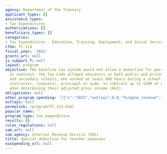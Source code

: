 ```yaml
---
agency: Department of the Treasury
applicant_types: []
assistance_types:
- Tax Expenditures
authorizations: []
beneficiary_types: []
categories:
- Tax Expenditures - Education, Training, Employment, and Social Services
cfda: TC.114
fiscal_year: '2022'
grants_url: null
is_subpart_f: null
layout: program
objective: The baseline tax system would not allow a deduction for personal expenditures.
  In contrast, the Tax Code allowed educators in both public and private elementary
  and secondary schools, who worked at least 900 hours during a school year as a teacher,
  instructor, counselor, principal or aide, to subtract up to $300 of qualified expenses
  when determining their adjusted gross income (AGI).
obligations: null
other_program_spending: '[{"x":"2022","outlays":0.0,"forgone_revenue":180000000.0},{"x":"2023","outlays":0.0,"forgone_revenue":160000000.0},{"x":"2024","outlays":0.0,"forgone_revenue":160000000.0}]'
outlays: null
permalink: /program/TC.114.html
popular_name: ''
program_type: tax_expenditure
results: []
rules_regulations: null
sam_url: null
sub-agency: Internal Revenue Service (IRS)
title: Special deduction for teacher expenses
usaspending_url: null
---
```


